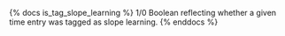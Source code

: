 {% docs is_tag_slope_learning %} 1/0 Boolean reflecting whether a given time entry was tagged as slope learning. {% enddocs %}